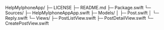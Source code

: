 HelpMyIphoneApp/
├─ LICENSE
├─ README.md
├─ Package.swift
└─ Sources/
   ├─ HelpMyIphoneAppApp.swift
   ├─ Models/
   │  ├─ Post.swift
   │  └─ Reply.swift
   └─ Views/
      ├─ PostListView.swift
      ├─ PostDetailView.swift
      └─ CreatePostView.swift
